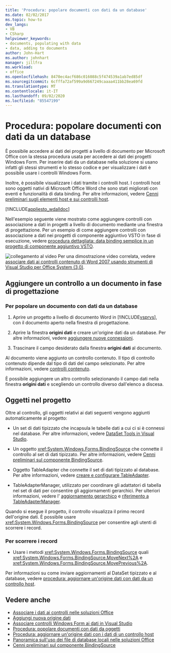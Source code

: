```yaml
---
title: 'Procedura: popolare documenti con dati da un database'
ms.date: 02/02/2017
ms.topic: how-to
dev_langs:
- VB
- CSharp
helpviewer_keywords:
- documents, populating with data
- data, adding to documents
author: John-Hart
ms.author: johnhart
manager: jillfra
ms.workload:
- office
ms.openlocfilehash: 8470ec4acf686c016088c5f474539a1ab7ed85df
ms.sourcegitcommit: 6cfffa72af599a9d667249caaaa411bb28ea69fd
ms.translationtype: MT
ms.contentlocale: it-IT
ms.lasthandoff: 09/02/2020
ms.locfileid: "85547199"
---
```

# <a name="how-to-populate-documents-with-data-from-a-database"></a>Procedura: popolare documenti con dati da un database

È possibile accedere ai dati dei progetti a livello di documento per Microsoft Office con la stessa procedura usata per accedere ai dati dei progetti Windows Form. Per inserire dati da un database nella soluzione si usano infatti gli stessi strumenti e lo stesso codice e per visualizzare i dati è possibile usare i controlli Windows Form.

Inoltre, è possibile visualizzare i dati tramite i controlli host. I controlli host sono oggetti nativi di Microsoft Office Word che sono stati migliorati con eventi e funzionalità di data binding. Per altre informazioni, vedere [Cenni preliminari sugli elementi host e sui controlli host](../vsto/host-items-and-host-controls-overview.md).

[!INCLUDE[appliesto_wdalldoc](../vsto/includes/appliesto-wdalldoc-md.md)]

Nell'esempio seguente viene mostrato come aggiungere controlli con associazione a dati in progetti a livello di documento mediante una finestra di progettazione. Per un esempio di come aggiungere controlli con associazione a dati nei progetti di componente aggiuntivo VSTO in fase di esecuzione, vedere [procedura dettagliata: data binding semplice in un progetto di componente aggiuntivo VSTO](../vsto/walkthrough-simple-data-binding-in-vsto-add-in-project.md).

![collegamento al video](../vsto/media/playvideo.gif "Collegamento a video") Per una dimostrazione video correlata, vedere [associare dati ai controlli contenuto di Word 2007 usando strumenti di Visual Studio per Office System (3,0)](/previous-versions/office/developer/office-2007/bb967663(v=office.12)).

## <a name="add-a-control-to-a-document-at-design-time"></a>Aggiungere un controllo a un documento in fase di progettazione

### <a name="to-populate-a-document-with-data-from-a-database"></a>Per popolare un documento con dati da un database

1. Aprire un progetto a livello di documento Word in [!INCLUDE[vsprvs](../sharepoint/includes/vsprvs-md.md)], con il documento aperto nella finestra di progettazione.

2. Aprire la finestra **origini dati** e creare un'origine dati da un database. Per altre informazioni, vedere [aggiungere nuove connessioni](../data-tools/add-new-connections.md).

3. Trascinare il campo desiderato dalla finestra **origini dati** al documento.

Al documento viene aggiunto un controllo contenuto. Il tipo di controllo contenuto dipende dal tipo di dati del campo selezionato. Per altre informazioni, vedere [controlli contenuto](../vsto/content-controls.md).

È possibile aggiungere un altro controllo selezionando il campo dati nella finestra **origini dati** e scegliendo un controllo diverso dall'elenco a discesa.

## <a name="objects-in-the-project"></a>Oggetti nel progetto

Oltre al controllo, gli oggetti relativi ai dati seguenti vengono aggiunti automaticamente al progetto:

- Un set di dati tipizzato che incapsula le tabelle dati a cui ci si è connessi nel database. Per altre informazioni, vedere [DataSet Tools in Visual Studio](../data-tools/dataset-tools-in-visual-studio.md).

- Un oggetto <xref:System.Windows.Forms.BindingSource> che connette il controllo al set di dati tipizzato. Per altre informazioni, vedere [Cenni preliminari sul componente BindingSource](/dotnet/framework/winforms/controls/bindingsource-component-overview).

- Oggetto TableAdapter che connette il set di dati tipizzato al database. Per altre informazioni, vedere [creare e configurare TableAdapter](../data-tools/create-and-configure-tableadapters.md).

- TableAdapterManager, utilizzato per coordinare gli adattatori di tabella nel set di dati per consentire gli aggiornamenti gerarchici. Per ulteriori informazioni, vedere l' [aggiornamento gerarchico](../data-tools/hierarchical-update.md) e [riferimento a TableAdapterManager](../data-tools/fill-datasets-by-using-tableadapters.md#tableadaptermanager-reference).

Quando si esegue il progetto, il controllo visualizza il primo record dell'origine dati. È possibile usare <xref:System.Windows.Forms.BindingSource> per consentire agli utenti di scorrere i record.

### <a name="to-scroll-through-the-records"></a>Per scorrere i record

- Usare i metodi <xref:System.Windows.Forms.BindingSource> quali <xref:System.Windows.Forms.BindingSource.MoveNext%2A> e <xref:System.Windows.Forms.BindingSource.MovePrevious%2A>.

Per informazioni su come inviare aggiornamenti al DataSet tipizzato e al database, vedere [procedura: aggiornare un'origine dati con dati da un controllo host](../vsto/how-to-update-a-data-source-with-data-from-a-host-control.md).

## <a name="see-also"></a>Vedere anche

- [Associare i dati ai controlli nelle soluzioni Office](../vsto/binding-data-to-controls-in-office-solutions.md)
- [Aggiungi nuova origine dati](../data-tools/add-new-data-sources.md)
- [Associare controlli Windows Form ai dati in Visual Studio](../data-tools/bind-windows-forms-controls-to-data-in-visual-studio.md)
- [Procedura: popolare documenti con dati da oggetti](../vsto/how-to-populate-documents-with-data-from-objects.md)
- [Procedura: aggiornare un'origine dati con i dati di un controllo host](../vsto/how-to-update-a-data-source-with-data-from-a-host-control.md)
- [Panoramica sull'uso dei file di database locali nelle soluzioni Office](../vsto/using-local-database-files-in-office-solutions-overview.md)
- [Cenni preliminari sul componente BindingSource](/dotnet/framework/winforms/controls/bindingsource-component-overview)